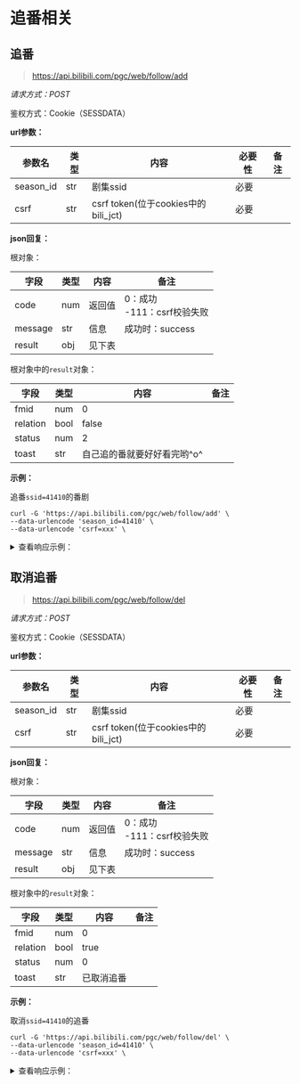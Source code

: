 # 追番相关

## 追番
> https://api.bilibili.com/pgc/web/follow/add

*请求方式：POST*

鉴权方式：Cookie（SESSDATA）

**url参数：**

| 参数名      | 类型  | 内容     | 必要性 | 备注  |
|----------|-----|--------|-----|-----|
| season_id | str | 剧集ssid | 必要  |     |
| csrf | str | csrf token(位于cookies中的bili_jct) | 必要  |     |

**json回复：**

根对象：

| 字段    | 类型 | 内容   | 备注                            |
| ------- | ---- | ------ | ------------------------------- |
| code    | num  | 返回值 | 0：成功<br />-111：csrf校验失败 |
| message | str  | 信息   |            成功时：success                    |
| result | obj  |见下表|                                 |

根对象中的`result`对象：

| 字段     | 类型 | 内容       | 备注 |
| -------- | ---- | ---------- | ---- |
| fmid     | num  |      0      |      |
| relation | bool |        false    |      |
| status   | num  |        2    |      |
| toast    | str  | 自己追的番就要好好看完哟^o^ |      |

**示例：**

追番`ssid=41410`的番剧

```shell
curl -G 'https://api.bilibili.com/pgc/web/follow/add' \
--data-urlencode 'season_id=41410' \
--data-urlencode 'csrf=xxx' \
```

<details>

<summary>查看响应示例：</summary>

```json
{
  "code": 0,
  "message": "success",
  "result": {
    "fmid": 0,
    "relation": false,
    "status": 2,
    "toast": "自己追的番就要好好看完哟^o^"
  }
}
```
</details>

## 取消追番

> https://api.bilibili.com/pgc/web/follow/del

*请求方式：POST*

鉴权方式：Cookie（SESSDATA）

**url参数：**

| 参数名    | 类型 | 内容                                | 必要性 | 备注 |
| --------- | ---- | ----------------------------------- | ------ | ---- |
| season_id | str  | 剧集ssid                            | 必要   |      |
| csrf      | str  | csrf token(位于cookies中的bili_jct) | 必要   |      |

**json回复：**

根对象：

| 字段    | 类型 | 内容   | 备注                            |
| ------- | ---- | ------ | ------------------------------- |
| code    | num  | 返回值 | 0：成功<br />-111：csrf校验失败 |
| message | str  | 信息   |              成功时：success                  |
| result  | obj  | 见下表 |                                 |

根对象中的`result`对象：

| 字段     | 类型 | 内容       | 备注 |
| -------- | ---- | ---------- | ---- |
| fmid     | num  |       0     |      |
| relation | bool |     true       |      |
| status   | num  |     0       |      |
| toast    | str  | 已取消追番 |      |

**示例：**

取消`ssid=41410`的追番

```shell
curl -G 'https://api.bilibili.com/pgc/web/follow/del' \
--data-urlencode 'season_id=41410' \
--data-urlencode 'csrf=xxx' \
```

<details>

<summary>查看响应示例：</summary>

```json
{
  "code": 0,
  "message": "success",
  "result": {
    "fmid": 0,
    "relation": false,
    "status": 0,
    "toast": "已取消追番"
  }
}
```
</details>
